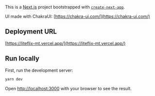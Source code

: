This is a [Next.js](https://nextjs.org/) project bootstrapped with [`create-next-app`](https://github.com/vercel/next.js/tree/canary/packages/create-next-app).

UI made with ChakraUI: [https://chakra-ui.com/](https://chakra-ui.com/)

## Deployment URL

[https://liteflix-mt.vercel.app/](https://liteflix-mt.vercel.app/)

## Run locally

First, run the development server:

```bash
yarn dev
```

Open [http://localhost:3000](http://localhost:3000) with your browser to see the result.